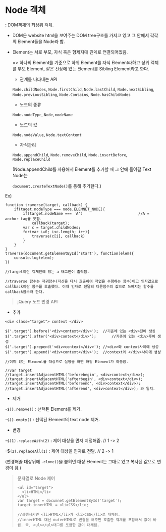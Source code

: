 # Node 객체

: DOM객체의 최상위 객체.

- DOM은 website html을 보여주는 DOM tree구조를 가지고 있고 그 안에서 각각의 Element들을 Node라 함.

- Element는 서로 부모, 자식 혹은 형제자매 관계로 연결되어있음.

  => 하나의 Element를 기준으로 하위 Element를 자식 Element라하고 상위 객체를 부모 Element, 같은 선상에 있는 Element를 Sibling Element라고 한다.

  - 관계를 나타내는 API

  `Node.childNodes`, `Node.firstChild`, `Node.lastChild`, `Node.nextSibling`, `Node.previousSibling`, `Node.Contains`, `Node.hasChildNodes`

  - 노드의 종류

  `Node.nodeType`, `Node,nodeName`

  - 노드의 값

  `Node.nodeValue`, `Node.textContent`

  - 자식관리

  `Node.appendChild`, `Node.removeChild`, `Node.insertBefore`, `Node.replaceChild`

  (Node.appendChild를 사용해서 Element를 추가할 때 그 안에 들어갈 Text Node는

  `document.createTextNode()`를 통해 추가한다.)

Ex) 

```
function traverse(target, callback) {
	if(taget.nodeType === node.ELEMNET_NODE){
		if(target.nodeName === 'A')							//A = anchor tag를 뜻함.
			callback(target);        
		var c = target.childNodes;
		for(var i=0; i<c.length; i++){
			traverse(c[i], callback)
		}
	}
}
traverse(document.getElementById('start'), function(elem){
	console.log(elem);
})

//target이란 객체안에 있는 a 태그만이 출력됨.

//traverse 함수는 재귀함수(자신을 다시 호출하여 작업을 수행하는 함수)이고 인자값으로 callback이란 함수를 호출했다. 이때 인자로 전달되 다른함수의 값으로 쓰여지는 함수를 callback함수라 한다.
```



> jQuery 노드 변경 API

- 추가

```
<div class="target"> context </div>

$('.target').before('<div>context</div>');	//기존에 있는 <div>전에 생성
$('.target').after('<div>context</div>');		//기존에 있는 <div>후에 생성
$('.target').prepend('<div>context</div>');	//<div>와 context사이에 생성
$('.target').append('<div>context</div>');	//context와 </div>사이에 생성

//이미 있는 Element를 대상으로 실행을 하면 해당 Element가 이동함.

//var target
//target.insertAdjacentHTML('beforebegin', <div>context</div>);
//target.insertAdjacentHTML('afterbegin', <div>context</div>);
//target.insertAdjacentHTML('beforeend', <div>context</div>);
//target.insertAdjacentHTML('afterend', <div>context</div>); 와 일치.
```

- 제거

-`$().remove()` : 선택된 Element를 제거.

-`$().empty()` : 선택된 Element의 text node 제거.

- 변경

-`$(1).replaceWith(2)` : 제어 대상을 먼저 지정해줌.   // 1 -> 2

-$`(2).replaceAll(1)` : 제어 대상을 인자로 전달.   // 2 -> 1

(변경해줄 대상뒤에 `.clone()`을 붙히면 대상 Element는 그대로 있고 복사된 값으로 변경이 됨.)



> 문자열로 Node 제어
>
> ```
> <ul id="target">
> 	<li>HTML</li>
> </ul>
> var target = documnet.getElementById('target');
> target.innerHTML = <li>CSS</li>;
> 
> //실행시키면 <li>HTML</li>가 <li>CSS</li>로 대체됨.
> //innerHTML 대신 outerHTML로 변경을 해주면 호출한 객체를 포함해서 값이 바뀜. 즉, <ul></ul>태그를 포함한 값이 대체됨.
> ```
>
> 